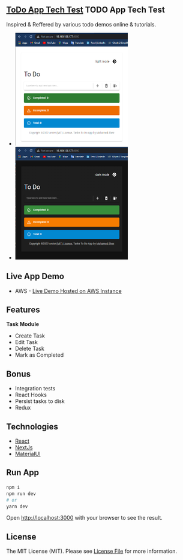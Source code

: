 ## [ToDo App Tech Test](https://github.com/shez1461) TODO App Tech Test
Inspired & Reffered by various todo demos online & tutorials.
- <img src="https://github.com/shez1461/todo-app-nextjs/blob/main/nextjs/public/screenshot1.png" alt="screenshot 1" width="300" height="300" />
- <img src="https://github.com/shez1461/todo-app-nextjs/blob/main/nextjs/public/screenshot2.png" alt="screenshot 2" width="300" height="300" />

## Live App Demo
- AWS - [Live Demo Hosted on AWS Instance](http://18.169.158.177:8080/)

## Features
**Task Module**
- Create Task
- Edit Task
- Delete Task
- Mark as Completed

## Bonus
* Integration tests
* React Hooks
* Persist tasks to disk
* Redux

## Technologies
- [React](https://reactjs.org/)
- [NextJs](https://nextjs.org) 
- [MaterialUI](https://mui.com/)

## Run App
```bash
npm i
npm run dev
# or
yarn dev
```

Open [http://localhost:3000](http://localhost:3000) with your browser to see the result.

## License
The MIT License (MIT). Please see [License File](./nextjs/LICENSE.md) for more information.
